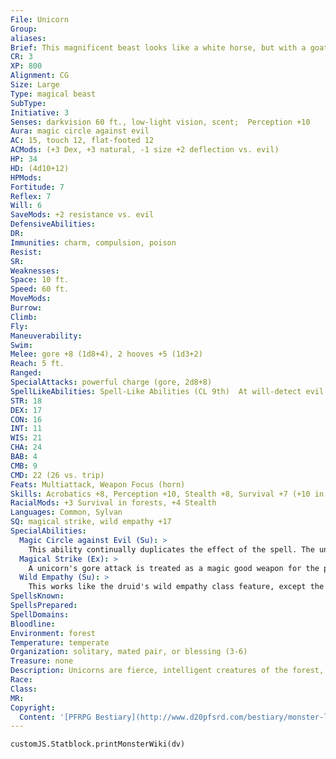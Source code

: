 ```yaml
---
File: Unicorn
Group: 
aliases: 
Brief: This magnificent beast looks like a white horse, but with a goat's beard and a single long ivory horn on its brow.
CR: 3
XP: 800
Alignment: CG
Size: Large
Type: magical beast
SubType: 
Initiative: 3
Senses: darkvision 60 ft., low-light vision, scent;  Perception +10
Aura: magic circle against evil
AC: 15, touch 12, flat-footed 12
ACMods: (+3 Dex, +3 natural, -1 size +2 deflection vs. evil)
HP: 34
HD: (4d10+12)
HPMods: 
Fortitude: 7
Reflex: 7
Will: 6
SaveMods: +2 resistance vs. evil
DefensiveAbilities: 
DR: 
Immunities: charm, compulsion, poison
Resist: 
SR: 
Weaknesses: 
Space: 10 ft.
Speed: 60 ft.
MoveMods: 
Burrow: 
Climb: 
Fly: 
Maneuverability: 
Swim: 
Melee: gore +8 (1d8+4), 2 hooves +5 (1d3+2)
Reach: 5 ft.
Ranged: 
SpecialAttacks: powerful charge (gore, 2d8+8)
SpellLikeAbilities: Spell-Like Abilities (CL 9th)  At will-detect evil (as free action), light  3/day-cure light wounds  1/day-cure moderate wounds, greater teleport (within its forest territory), neutralize poison (DC 21)
STR: 18
DEX: 17
CON: 16
INT: 11
WIS: 21
CHA: 24
BAB: 4
CMB: 9
CMD: 22 (26 vs. trip)
Feats: Multiattack, Weapon Focus (horn)
Skills: Acrobatics +8, Perception +10, Stealth +8, Survival +7 (+10 in forests)
RacialMods: +3 Survival in forests, +4 Stealth
Languages: Common, Sylvan
SQ: magical strike, wild empathy +17
SpecialAbilities:
  Magic Circle against Evil (Su): >
    This ability continually duplicates the effect of the spell. The unicorn cannot suppress this ability.
  Magical Strike (Ex): >
    A unicorn's gore attack is treated as a magic good weapon for the purposes of damage reduction.
  Wild Empathy (Su): >
    This works like the druid's wild empathy class feature, except the unicorn has a +6 racial bonus on the check. Unicorns with druid levels add this racial modifier to their wild empathy checks.
SpellsKnown: 
SpellsPrepared: 
SpellDomains: 
Bloodline: 
Environment: forest
Temperature: temperate
Organization: solitary, mated pair, or blessing (3-6)
Treasure: none
Description: Unicorns are fierce, intelligent creatures of the forest, noble beasts who keep their own counsel and typically appear only to defend their homes against evil. They universally shun all creatures except for good-aligned fey, good-aligned humanoid women, and the woodlands' native animals, though they may fight alongside other good creatures against common enemies. A typical unicorn is 8 feet long and 5 feet tall at the shoulder, weighing 1,200 pounds.  Unicorns mate for life, and the pairs generally make their homes in specific glades or dells within the vast forests they protect (these regions can cover anywhere from a few dozen square miles to hundreds). They allow good and neutral creatures to pass through, hunt for food, or reside in their woods unharmed, but evil creatures and those who damage the local ecosystem more than necessary through sport hunting or commercial logging are swiftly driven out or killed. On rare occasions, lone unicorns without mates or whose partners have been slain have been known to adopt young women of exceptionally pure virtue as surrogates, allowing the women to ride on their backs and becoming their guardians and protectors for life. This bond generally ends amiably if the woman becomes more committed to someone else-such as a lover or child-giving rise to the myth that unicorns only befriend virgins.  A unicorn's horn is the focus for its powers, and in order to use its spell-like abilities on other creatures the unicorn must touch them with it. Evil creatures greatly value unicorn horns as reagents for healing potions and other dark rites, and a single powdered unicorn horn counts as 1,600 gp when used as a component for crafting healing magic.
Race: 
Class: 
MR: 
Copyright:
  Content: '[PFRPG Bestiary](http://www.d20pfsrd.com/bestiary/monster-listings/magical-beasts/unicorn)'
---
```

```dataviewjs
customJS.Statblock.printMonsterWiki(dv)
```
